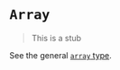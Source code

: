 # `Array`

> This is a stub

See the general [`array` type][general-type-array].

[general-type-array]: ../../../reference/types/array.md
